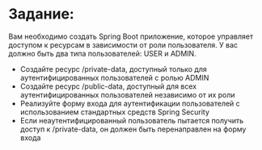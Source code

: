 #  Задание:

Вам необходимо создать Spring Boot приложение, которое управляет доступом к ресурсам в зависимости
от роли пользователя. У вас должно быть два типа пользователей: USER и ADMIN.

* Создайте ресурс /private-data, доступный только для аутентифицированных пользователей с ролью ADMIN
* Создайте ресурс /public-data, доступный для всех аутентифицированных пользователей независимо от их роли
* Реализуйте форму входа для аутентификации пользователей с использованием стандартных средств Spring Security
* Если неаутентифицированный пользователь пытается получить доступ к /private-data, он должен быть перенаправлен на форму входа